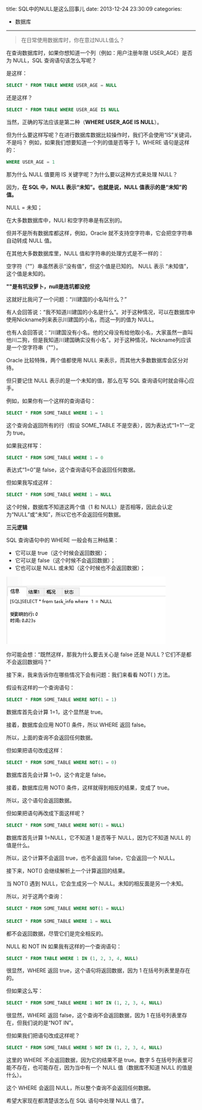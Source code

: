 title: SQL中的NULL是这么回事儿
date: 2013-12-24 23:30:09
categories:
- 数据库
---

> 在日常使用数据库时，你在意过NULL值么？

在查询数据库时，如果你想知道一个列（例如：用户注册年限 USER_AGE）是否为 NULL，SQL 查询语句该怎么写呢？

是这样：
~~~sql
SELECT * FROM TABLE WHERE USER_AGE = NULL
~~~
还是这样？
~~~sql
SELECT * FROM TABLE WHERE USER_AGE IS NULL
~~~
当然，正确的写法应该是第二种（**WHERE USER_AGE IS NULL**）。

 

但为什么要这样写呢？在进行数据库数据比较操作时，我们不会使用“IS”关键词，不是吗？
例如，如果我们想要知道一个列的值是否等于 1，WHERE 语句是这样的：

```sql
WHERE USER_AGE = 1
```

那为什么 NULL 值要用 IS 关键字呢？为什么要以这种方式来处理 NULL？

因为，**在 SQL 中，NULL 表示“未知”。也就是说，NULL 值表示的是“未知”的值。**

NULL = 未知；




在大多数数据库中，NULl 和空字符串是有区别的。

但并不是所有数据库都这样，例如，Oracle 就不支持空字符串，它会把空字符串自动转成 NULL 值。

在其他大多数数据库里，NULL 值和字符串的处理方式是不一样的：

空字符（""）串虽然表示“没有值”，但这个值是已知的。
NULL 表示 “未知值”，这个值是未知的。

**""是有坑没萝卜，null是连坑都没挖**



这就好比我问了一个问题：“川建国的小名叫什么？”

有人会回答说：“我不知道川建国的小名是什么”。对于这种情况，可以在数据库中使用Nickname列来表示川建国的小名，而这一列的值为 NULL。

也有人会回答说：“川建国没有小名。他的父母没有给他取小名，大家虽然一直叫他川二狗，但是我知道川建国确实没有小名”。对于这种情况，Nickname列应该是一个空字符串（""）。

Oracle 比较特殊，两个值都使用 NULL 来表示，而其他大多数数据库会区分对待。

但只要记住 NULL 表示的是一个未知的值，那么在写 SQL 查询语句时就会得心应手。



例如，如果你有一个这样的查询语句：
~~~sql
SELECT * FROM SOME_TABLE WHERE 1 = 1
~~~
这个查询会返回所有的行（假设 SOME_TABLE 不是空表），因为表达式“1=1”一定为 true。

如果我这样写：
~~~sql
SELECT * FROM SOME_TABLE WHERE 1 = 0
~~~
表达式“1=0”是 false，这个查询语句不会返回任何数据。

但如果我写成这样：
~~~sql
SELECT * FROM SOME_TABLE WHERE 1 = NULL
~~~
这个时候，数据库不知道这两个值（1 和 NULL）是否相等，因此会认定为“NULL”或“未知”，所以它也不会返回任何数据。



**三元逻辑**

SQL 查询语句中的 WHERE 一般会有三种结果：

- 它可以是 true（这个时候会返回数据）；
- 它可以是 false（这个时候不会返回数据）；
- 它也可以是 NULL 或未知（这个时候也不会返回数据）；

![img](../../assets/images/20200430130210429.png)


你可能会想：“既然这样，那我为什么要去关心是 false 还是 NULL？它们不是都不会返回数据吗？”

接下来，我来告诉你在哪些情况下会有问题：我们来看看 NOT( ) 方法。

假设有这样的一个查询语句：
~~~sql
SELECT * FROM SOME_TABLE WHERE NOT(1 = 1)
~~~
数据库首先会计算 1=1，这个显然是 true。

接着，数据库会应用 NOT() 条件，所以 WHERE 返回 false。

所以，上面的查询不会返回任何数据。

但如果把语句改成这样：
~~~sql
SELECT * FROM SOME_TABLE WHERE NOT(1 = 0)
~~~
数据库首先会计算 1=0，这个肯定是 false。

接着，数据库应用 NOT() 条件，这样就得到相反的结果，变成了 true。

所以，这个语句会返回数据。

但如果把语句再改成下面这样呢？
~~~sql
SELECT * FROM SOME_TABLE WHERE NOT(1 = NULL)
~~~
数据库首先计算 1=NULL，它不知道 1 是否等于 NULL，因为它不知道 NULL 的值是什么。

所以，这个计算不会返回 true，也不会返回 false，它会返回一个 NULL。

接下来，NOT() 会继续解析上一个计算返回的结果。

当 NOT() 遇到 NULL，它会生成另一个 NULL。未知的相反面是另一个未知。

所以，对于这两个查询：
~~~sql
SELECT * FROM SOME_TABLE WHERE NOT(1 = NULL)

SELECT * FROM SOME_TABLE WHERE 1 = NULL
~~~
都不会返回数据，尽管它们是完全相反的。

NULL 和 NOT IN
如果我有这样的一个查询语句：
~~~sql
SELECT * FROM TABLE WHERE 1 IN (1, 2, 3, 4, NULL)
~~~
很显然，WHERE 返回 true，这个语句将返回数据，因为 1 在括号列表里是存在的。

但如果这么写：
~~~sql
SELECT * FROM SOME_TABLE WHERE 1 NOT IN (1, 2, 3, 4, NULL)
~~~
很显然，WHERE 返回 false，这个查询不会返回数据，因为 1 在括号列表里存在，但我们说的是“NOT IN”。

但如果我们把语句改成这样呢？
~~~sql
SELECT * FROM SOME_TABLE WHERE 5 NOT IN (1, 2, 3, 4, NULL)
~~~
这里的 WHERE 不会返回数据，因为它的结果不是 true。数字 5 在括号列表里可能不存在，也可能存在，因为当中有一个 NULL 值（数据库不知道 NULL 的值是什么）。

这个 WHERE 会返回 NULL，所以整个查询不会返回任何数据。

希望大家现在都清楚该怎么在 SQL 语句中处理 NULL 值了。



